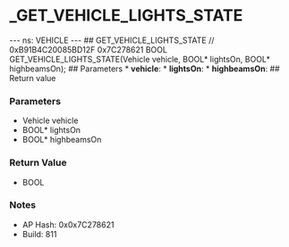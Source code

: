 # _GET_VEHICLE_LIGHTS_STATE

--- ns: VEHICLE --- ## GET_VEHICLE_LIGHTS_STATE  // 0xB91B4C20085BD12F 0x7C278621 BOOL GET_VEHICLE_LIGHTS_STATE(Vehicle vehicle, BOOL* lightsOn, BOOL* highbeamsOn);   ## Parameters * **vehicle**: * **lightsOn**: * **highbeamsOn**:  ## Return value

### Parameters
* Vehicle vehicle
* BOOL* lightsOn
* BOOL* highbeamsOn

### Return Value
* BOOL

### Notes
* AP Hash: 0x0x7C278621
* Build: 811

